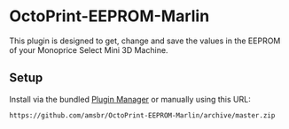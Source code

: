 # OctoPrint-EEPROM-Marlin

This plugin is designed to get, change and save the values in the EEPROM of your Monoprice Select Mini 3D Machine.

## Setup

<TO DO>Install via the bundled [Plugin Manager](https://github.com/foosel/OctoPrint/wiki/Plugin:-Plugin-Manager)
or manually using this URL:

    https://github.com/amsbr/OctoPrint-EEPROM-Marlin/archive/master.zip
